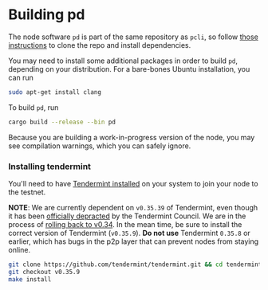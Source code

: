# Building pd

The node software `pd` is part of the same repository as `pcli`, so follow
[those instructions](../pcli/install.md) to clone the repo and install dependencies.

You may need to install some additional packages in order to build `pd`,
depending on your distribution. For a bare-bones Ubuntu installation, you can
run

```bash
sudo apt-get install clang
```

To build `pd`, run

```bash
cargo build --release --bin pd
```

Because you are building a work-in-progress version of the node, you may see compilation warnings,
which you can safely ignore.

### Installing tendermint

You'll need to have [Tendermint installed](https://docs.tendermint.com/v0.34/introduction/install.html) on your system to join your node to the testnet.

**NOTE**: We are currently dependent on `v0.35.39` of Tendermint, even though it has been [officially depracted](https://interchain-io.medium.com/discontinuing-tendermint-v0-35-a-postmortem-on-the-new-networking-layer-3696c811dabc) by the Tendermint Council. We are in the process of [rolling back to v0.34](https://github.com/penumbra-zone/penumbra/issues/1271).
In the mean time, be sure to install the correct version of Tendermint (`v0.35.9`).
**Do not use** Tendermint `0.35.8` or earlier, which has bugs in the p2p layer
that can prevent nodes from staying online.

```bash
git clone https://github.com/tendermint/tendermint.git && cd tendermint
git checkout v0.35.9
make install
```
